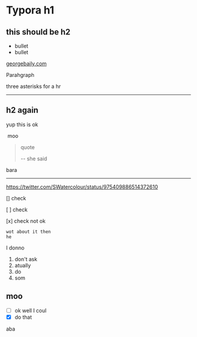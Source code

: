 # Typora h1

## this should be h2

- bullet
- bullet

[georgebaily.com]()

Parahgraph

three asterisks for a hr

***

## h2 again

yup this is ok

​	moo

> quote
>
> -- she said

bara

***

https://twitter.com/SWatercolour/status/975409886514372610

[] check

[ ] check

[x] check not ok

````u wot mate
wot about it then
he
````



I donno

1. don't ask
2. atually 
3. do
4. som

## moo

- [ ] ok well I coul
- [x] do that

aba